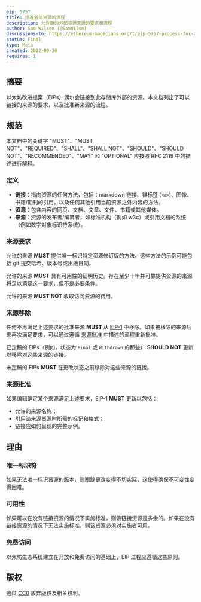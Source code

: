 ```yaml
---
eip: 5757
title: 批准外部资源的流程
description: 允许新的外部资源来源的要求和流程
author: Sam Wilson (@SamWilsn)
discussions-to: https://ethereum-magicians.org/t/eip-5757-process-for-approving-external-resources/11215
status: Final
type: Meta
created: 2022-09-30
requires: 1
---
```


## 摘要

以太坊改进提案（EIPs）偶尔会链接到此存储库外部的资源。本文档列出了可以链接的来源的要求，以及批准新来源的流程。

## 规范

本文档中的关键字 "MUST"、"MUST NOT"、"REQUIRED"、"SHALL"、"SHALL NOT"、"SHOULD"、"SHOULD NOT"、"RECOMMENDED"、"MAY" 和 "OPTIONAL" 应按照 RFC 2119 中的描述进行解释。

### 定义

 - **链接**：指向资源的任何方法，包括：markdown 链接、锚标签 (`<a>`)、图像、书籍/期刊的引用，以及任何其他引用当前资源之外内容的方法。
 - **资源**：包含内容的网页、文档、文章、文件、书籍或其他媒体。
 - **来源**：资源的发布者/编纂者，如标准机构（例如 w3c）或引用文档的系统（例如数字对象标识符系统）。

### 来源要求

允许的来源 **MUST** 提供唯一标识特定资源修订版的方法。这些方法的示例可能包括 git 提交哈希、版本号或出版日期。

允许的来源 **MUST** 具有可用性的证明历史。存在至少十年并可靠提供资源的来源将足以满足这一要求，但不是必要条件。

允许的来源 **MUST NOT** 收取访问资源的费用。

### 来源移除

任何不再满足上述要求的批准来源 **MUST** 从 [EIP-1](./eip-1.md) 中移除。如果被移除的来源后来再次满足要求，可以通过遵循 [来源批准](#origin-approval) 中描述的流程重新批准。

已定稿的 EIPs（例如，状态为 `Final` 或 `Withdrawn` 的那些） **SHOULD NOT** 更新以移除对这些来源的链接。

未定稿的 EIPs **MUST** 在更改状态之前移除对这些来源的链接。

### 来源批准

如果编辑确定某个来源满足上述要求，EIP-1 **MUST** 更新以包括：

 * 允许的来源名称；
 * 引用该来源资源时所需的标记和格式；
 * 链接应如何呈现的完整示例。

## 理由

### 唯一标识符

如果无法唯一标识资源的版本，则跟踪更改变得不切实际，这使得确保不可变性变得困难。

### 可用性

如果可以在没有链接资源的情况下实施标准，则该链接资源是多余的。如果在没有链接资源的情况下无法实施标准，则该资源必须对实施者可用。

### 免费访问

以太坊生态系统建立在开放和免费访问的基础上，EIP 过程应遵循这些原则。

## 版权

通过 [CC0](../LICENSE.md) 放弃版权及相关权利。